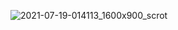 ![2021-07-19-014113_1600x900_scrot](https://user-images.githubusercontent.com/45566380/126086437-38d83f72-9717-43e7-9dd7-c74ee7c38c75.png)

